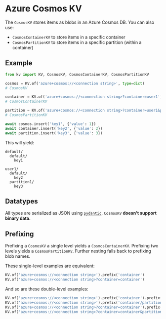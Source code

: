 # Azure Cosmos KV

The `CosmosKV` stores items as blobs in an Azure Cosmos DB. You can also use:
- `CosmosContainerKV` to store items in a specific container
- `CosmosPartitionKV` to store items in a specific partition (within a container)

## Example

```python
from kv import KV, CosmosKV, CosmosContainerKV, CosmosPartitionKV

cosmos = KV.of('azure+cosmos://<connection string>', type=dict)
# CosmosKV

container = KV.of('azure+cosmos://<connection string>?container=user1')
# CosmosContainerKV

partition = KV.of('azure+cosmos://<connection string>?container=user1&partition=partition1')
# CosmosPartitionKV

await cosmos.insert('key1', {'value': 1})
await container.insert('key2', {'value': 2})
await partition.insert('key3', {'value': 3})
```

This will yield:
```
default/
  default/
    key1

user1/
  default/
    key2
  partition1/
    key3
```

## Datatypes

All types are serialized as JSON using [`pydantic`](https://docs.pydantic.dev/latest/). `CosmosKV` **doesn't support binary data.**


## Prefixing

Prefixing a `CosmosKV` a single level yields a `CosmosContainerKV`. Prefixing two levels yields a `CosmosPartitionKV`. Further nesting falls back to prefixing blob names.

These single-level examples are equivalent:

```python
KV.of('azure+cosmos://<connection string>').prefix('container')
KV.of('azure+cosmos://<connection string>?container=container')
```

And so are these double-level examples:
```python
KV.of('azure+cosmos://<connection string>').prefix('container').prefix('partition')
KV.of('azure+cosmos://<connection string>').prefix('container/partition')
KV.of('azure+cosmos://<connection string>?container=container').prefix('partition')
KV.of('azure+cosmos://<connection string>?container=container&partition=partition')
```

